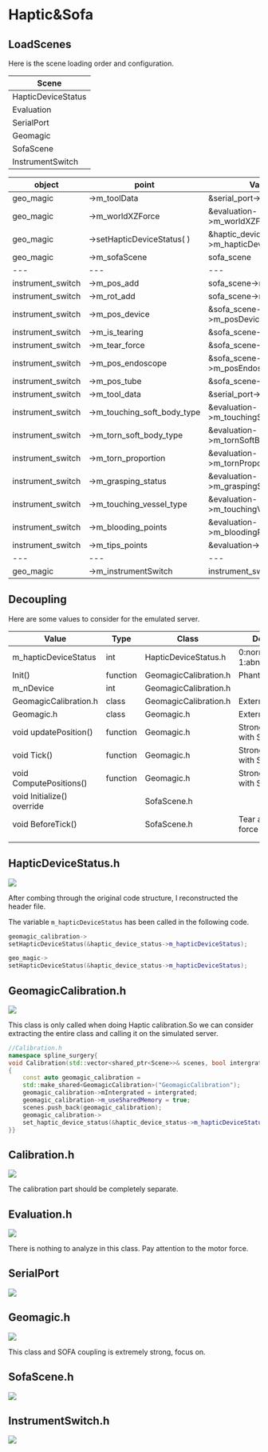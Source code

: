 # Haptic&Sofa

## LoadScenes

Here is the scene loading order and configuration.

| Scene              |
|--------------------|
| HapticDeviceStatus |
| Evaluation         |
| SerialPort         |
| Geomagic           |
| SofaScene          |
| InstrumentSwitch   |

| object            | point                       | Value                                       |
|-------------------|-----------------------------|---------------------------------------------|
| geo_magic         | ->m_toolData                | &serial_port->tool_data                     |
| geo_magic         | ->m_worldXZForce            | &evaluation->m_worldXZForce                 |
| geo_magic         | ->setHapticDeviceStatus( )  | &haptic_device_status->m_hapticDeviceStatus |
| geo_magic         | ->m_sofaScene               | sofa_scene                                  |
| ---               | ---                         | ---                                         |
| instrument_switch | ->m_pos_add                 | sofa_scene->m_posAdd                        |
| instrument_switch | ->m_rot_add                 | sofa_scene->m_rotAdd                        |
| instrument_switch | ->m_pos_device              | &sofa_scene->m_posDevice                    |
| instrument_switch | ->m_is_tearing              | &sofa_scene->m_isTearing                    |
| instrument_switch | ->m_tear_force              | &sofa_scene->m_tearForce                    |
| instrument_switch | ->m_pos_endoscope           | &sofa_scene->m_posEndoscope                 |
| instrument_switch | ->m_pos_tube                | &sofa_scene->m_posTube                      |
| instrument_switch | ->m_tool_data               | &serial_port->tool_data                     |
| instrument_switch | ->m_touching_soft_body_type | &evaluation->m_touchingSoftBodyType         |
| instrument_switch | ->m_torn_soft_body_type     | &evaluation->m_tornSoftBodyType             |
| instrument_switch | ->m_torn_proportion         | &evaluation->m_tornProportion               |
| instrument_switch | ->m_grasping_status         | &evaluation->m_graspingStatus               |
| instrument_switch | ->m_touching_vessel_type    | &evaluation->m_touchingVesselType           |
| instrument_switch | ->m_blooding_points         | &evaluation->m_bloodingPoints               |
| instrument_switch | ->m_tips_points             | &evaluation->m_tipsPoints                   |
| ---               | ---                         | ---                                         |
| geo_magic         | ->m_instrumentSwitch        | instrument_switch                           |

## Decoupling

Here are some values to consider for the emulated server.

| Value                      | Type     | Class                 | Description               |
|----------------------------|----------|-----------------------|---------------------------|
| m_hapticDeviceStatus       | int      | HapticDeviceStatus.h  | 0:normal 1:abnormal       |
| Init()                     | function | GeomagicCalibration.h | PhantomIoLib42.dll        |
| m_nDevice                  | int      | GeomagicCalibration.h |                           |
| GeomagicCalibration.h      | class    | GeomagicCalibration.h | External call             |
| Geomagic.h                 | class    | Geomagic.h            | External call             |
| void updatePosition()      | function | Geomagic.h            | Strong coupling with SOFA |
| void Tick()                | function | Geomagic.h            | Strong coupling with SOFA |
| void ComputePositions()    | function | Geomagic.h            | Strong coupling with SOFA |
| void Initialize() override |          | SofaScene.h           |                           |
| void BeforeTick()          |          | SofaScene.h           | Tear and compute force    |
|                            |          |                       |                           |
|                            |          |                       |                           |

## HapticDeviceStatus.h

![](HapticDeviceStatus_refactor.png)

After combing through the original code structure, I reconstructed the header file.

The variable `m_hapticDeviceStatus` has been called in the following code.

```C++
geomagic_calibration->
setHapticDeviceStatus(&haptic_device_status->m_hapticDeviceStatus);

geo_magic->
setHapticDeviceStatus(&haptic_device_status->m_hapticDeviceStatus);
```

## GeomagicCalibration.h

![](GeomagicCalibration.png)

This class is only called when doing Haptic calibration.So we can consider extracting the entire class and calling it on
the simulated server.

```C++
//Calibration.h
namespace spline_surgery{
void Calibration(std::vector<shared_ptr<Scene>>& scenes, bool intergrated)
{
	const auto geomagic_calibration = 
	std::make_shared<GeomagicCalibration>("GeomagicCalibration");
	geomagic_calibration->mIntergrated = intergrated;
	geomagic_calibration->m_useSharedMemory = true;
	scenes.push_back(geomagic_calibration);
	geomagic_calibration->
	set_haptic_device_status(&haptic_device_status->m_hapticDeviceStatus);
}}
```

## Calibration.h

![](Calibration.png)

The calibration part should be completely separate.

## Evaluation.h

![](Evaluation.png)

There is nothing to analyze in this class. Pay attention to the motor force.

## SerialPort

![](SerialPort.png)

## Geomagic.h

![](Geomagic.png)

This class and SOFA coupling is extremely strong, focus on.

## SofaScene.h

![](SofaScene.png)

## InstrumentSwitch.h

![](InstrumentSwitch.png)

